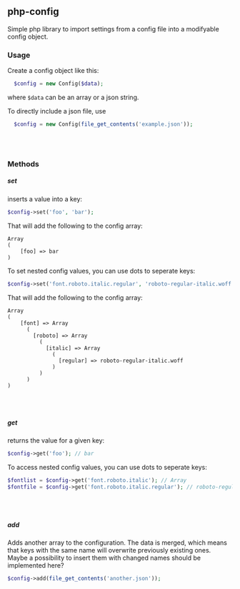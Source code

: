 ## php-config
Simple php library to import settings from a config file into a modifyable config object.  

### Usage
Create a config object like this:
```php
  $config = new Config($data);
```
where `$data` can be an array or a json string.  

To directly include a json file, use
```php
  $config = new Config(file_get_contents('example.json'));
```
&nbsp;  
&nbsp;  

### Methods

##### set
inserts a value into a key:
```php
$config->set('foo', 'bar');
```
That will add the following to the config array:
```
Array
(
    [foo] => bar
)
```

To set nested config values, you can use dots to seperate keys:
```php
$config->set('font.roboto.italic.regular', 'roboto-regular-italic.woff');
```
That will add the following to the config array:
```
Array
(
    [font] => Array
      (
        [roboto] => Array
          (
            [italic] => Array
              (
                [regular] => roboto-regular-italic.woff
              )
          )
      )
)
```

&nbsp;  
&nbsp;  

##### get
returns the value for a given key:
```php
$config->get('foo'); // bar
```

To access nested config values, you can use dots to seperate keys:
```php
$fontlist = $config->get('font.roboto.italic'); // Array
$fontfile = $config->get('font.roboto.italic.regular'); // roboto-regular-italic.woff
```
&nbsp;  
&nbsp;  

##### add
Adds another array to the configuration. The data is merged, which means that keys with the same name will overwrite previously existing ones. Maybe a possibility to insert them with changed names should be implemented here? 
```php
$config->add(file_get_contents('another.json'));
```
